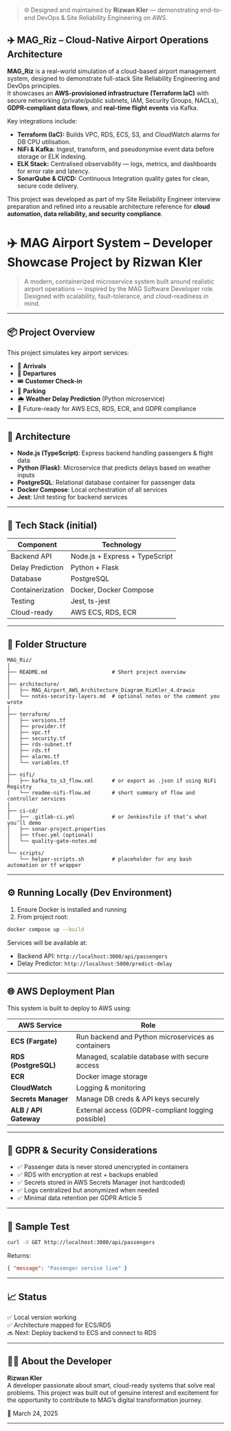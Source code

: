 > 🌐 Designed and maintained by **Rizwan Kler** — demonstrating end-to-end DevOps & Site Reliability Engineering on AWS.

## ✈️ MAG_Riz – Cloud-Native Airport Operations Architecture

**MAG_Riz** is a real-world simulation of a cloud-based airport management system, designed to demonstrate full-stack Site Reliability Engineering and DevOps principles.  
It showcases an **AWS-provisioned infrastructure (Terraform IaC)** with secure networking (private/public subnets, IAM, Security Groups, NACLs), **GDPR-compliant data flows**, and **real-time flight events** via Kafka.  

Key integrations include:
- **Terraform (IaC):** Builds VPC, RDS, ECS, S3, and CloudWatch alarms for DB CPU utilisation.  
- **NiFi & Kafka:** Ingest, transform, and pseudonymise event data before storage or ELK indexing.  
- **ELK Stack:** Centralised observability — logs, metrics, and dashboards for error rate and latency.  
- **SonarQube & CI/CD:** Continuous Integration quality gates for clean, secure code delivery.  

This project was developed as part of my Site Reliability Engineer interview preparation and refined into a reusable architecture reference for **cloud automation, data reliability, and security compliance**.
#
# ✈️ MAG Airport System – Developer Showcase Project by Rizwan Kler

> A modern, containerized microservice system built around realistic airport operations — inspired by the MAG Software Developer role. Designed with scalability, fault-tolerance, and cloud-readiness in mind.

---

## 📦 Project Overview

This project simulates key airport services:

- 🛬 **Arrivals**
- 🛫 **Departures**
- 🎟️ **Customer Check-in**
- 🚗 **Parking**
- 🌦️ **Weather Delay Prediction** (Python microservice)
- 🧠 Future-ready for AWS ECS, RDS, ECR, and GDPR compliance

---

## 🧱 Architecture

- **Node.js (TypeScript)**: Express backend handling passengers & flight data
- **Python (Flask)**: Microservice that predicts delays based on weather inputs
- **PostgreSQL**: Relational database container for passenger data
- **Docker Compose**: Local orchestration of all services
- **Jest**: Unit testing for backend services

---

## 🧰 Tech Stack (initial)

| Component        | Technology                     |
|------------------|--------------------------------|
| Backend API      | Node.js + Express + TypeScript |
| Delay Prediction | Python + Flask                 |
| Database         | PostgreSQL                     |
| Containerization | Docker, Docker Compose         |
| Testing          | Jest, ts-jest                  |
| Cloud-ready      | AWS ECS, RDS, ECR              |

---

## 📁 Folder Structure

```
MAG_Riz/
│
├── README.md                     # Short project overview
│
├── architecture/
│   ├── MAG_Airport_AWS_Architecture_Diagram_RizKler_4.drawio
│   └── notes-security-layers.md  # optional notes or the comment you wrote
│
├── terraform/
│   ├── versions.tf
│   ├── provider.tf
│   ├── vpc.tf
│   ├── security.tf
│   ├── rds-subnet.tf
│   ├── rds.tf
│   ├── alarms.tf
│   └── variables.tf
│
├── nifi/
│   ├── kafka_to_s3_flow.xml      # or export as .json if using NiFi Registry
│   └── readme-nifi-flow.md       # short summary of flow and controller services
│
├── ci-cd/
│   ├── .gitlab-ci.yml            # or Jenkinsfile if that’s what you’ll demo
│   ├── sonar-project.properties
│   ├── tfsec.yml (optional)
│   └── quality-gate-notes.md
│
└── scripts/
    └── helper-scripts.sh         # placeholder for any bash automation or tf wrapper
```

---

## ⚙️ Running Locally (Dev Environment)

1. Ensure Docker is installed and running
2. From project root:

```bash
docker compose up --build
```

Services will be available at:

- Backend API: `http://localhost:3000/api/passengers`
- Delay Predictor: `http://localhost:5000/predict-delay`

---

## 🌐 AWS Deployment Plan

This system is built to deploy to AWS using:

| AWS Service         | Role                                              |
|----------------------|---------------------------------------------------|
| **ECS (Fargate)**    | Run backend and Python microservices as containers |
| **RDS (PostgreSQL)** | Managed, scalable database with secure access     |
| **ECR**              | Docker image storage                              |
| **CloudWatch**       | Logging & monitoring                              |
| **Secrets Manager**  | Manage DB creds & API keys securely               |
| **ALB / API Gateway**| External access (GDPR-compliant logging possible) |

---

## 🔐 GDPR & Security Considerations

- ✅ Passenger data is never stored unencrypted in containers
- ✅ RDS with encryption at rest + backups enabled
- ✅ Secrets stored in AWS Secrets Manager (not hardcoded)
- ✅ Logs centralized but anonymized when needed
- ✅ Minimal data retention per GDPR Article 5

---

## 🧪 Sample Test

```bash
curl -X GET http://localhost:3000/api/passengers
```

Returns:
```json
{ "message": "Passenger service live" }
```

---

## 📈 Status

✅ Local version working  
✅ Architecture mapped for ECS/RDS  
🔜 Next: Deploy backend to ECS and connect to RDS

---

## 👨‍💻 About the Developer

**Rizwan Kler**  
A developer passionate about smart, cloud-ready systems that solve real problems. This project was built out of genuine interest and excitement for the opportunity to contribute to MAG’s digital transformation journey.

📅 March 24, 2025

---
